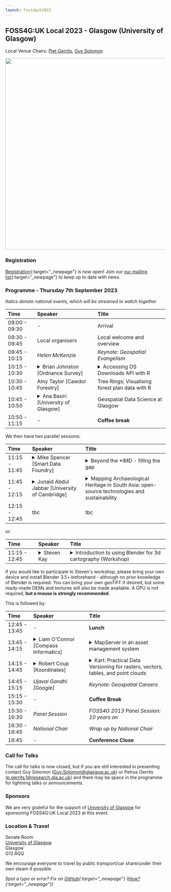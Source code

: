 ```yaml
---
layout: foss4guk2023
---
```


## FOSS4G:UK Local 2023 - Glasgow (University of Glasgow)

Local Venue Chairs: [Piet Gerrits](https://pgerrits.com/), [Guy Solomon](https://guy-sol.github.io/) 

<img src="images/uni-of-glasgow.jpg" width="600" align="middle">

### Registration

[Registration](https://www.eventbrite.co.uk/e/foss4g-uk-local-2023-tickets-663598610307){:target="_newpage"} is now open! Join our [our mailing list](https://lists.osgeo.org/mailman/listinfo/uk){:target="_newpage"} to keep up to date with news. 

### Programme - Thursday 7th September 2023

_Italics denote national events, which will be streamed to watch together_

Time | Speaker| Title
:-----|:-----|:-----
09:00 - 09:30|-|Arrival
09:30 - 09:45|Local organisers|Local welcome and overview
09:45 - 10:15|_Helen McKenzie_|_Keynote: Geospatial Evangelism_
10:15 - 10:30|<details closed><summary>Brian Johnston [Ordnance Survey]</summary>Brian is a technical consultant for Ordnance Survey supporting customers across the Scottish Public Sector.</details>|<details closed><summary>Accessing OS Downloads API with R</summary>The OS Downloads API is a service that lets you automate the discovery and download of OS OpenData and data packages. In doing so it improves the accessibility of OS data. In this session, we will show one of the ways of automating data access using R.</details>
10:30 - 10:45|Amy Taylor [Cawdor Forestry]|Tree Rings; Visualising forest plan data with R
10:45 - 10:50|<details closed><summary>Ana Basiri [University of Glasgow]</summary>Ana is Professor of Geospatial Data Science at the University of Glasgow, and works on developing (theoretical and applied) solutions to the challenges of 'new forms of data' such as missingness and biases.</details>|Geospatial Data Science at Glasgow
10:50 - 11:15|-|**Coffee break**

We then have two parallel sessions:

Time | Speaker| Title
:-----|:-----|:-----
11:15 - 11:45|<details closed><summary>Mike Spencer [Smart Data Foundry]</summary>Mike leads the research data science team at Smart Data Foundry and has a background in climate and the environment, economics and social science. His previous work has included agriculture, supply chains, rural economy, hydrology, digital skills and social services. He has a PhD from the University of Edinburgh in snow hydrology and a BSc in Environmental Science from Lancaster University. Mike is a fellow of the Royal Statistical Society, a member of the Society of Research Software Engineers and a convener of the EdinbR R user group.</details>|<details closed><summary>Beyond the *IMD - filling the gap</summary>The Index of Multiple Deprivation is an essential tool for policy making and service delivery. It's a critical benchmark that brings together disparate data sources including crime statistics, service access, health and financial data. However, the last time the SIMD (Scotland's IMD) was updated was in 2020. Since then we've had Brexit, COVID and Russia's invasion of Ukraine leading to a cost of living crisis. At Smart Data Foundry, we are working with NatWest Group data to develop a financial wellbeing index at a weekly timestep to provide up-to-date information to decision-makers and bridge the gap between *IMD updates. Come to this talk to hear about the privacy-preserving FOSS tools we're using to develop this new financial wellbeing index.</details>
11:45 - 12:15|<details closed><summary>Junaid Abdul Jabbar [University of Cambridge]</summary>Junaid is a Geoinformatics Engineer with a Bachelor’s degree (2015) from National University of Sciences & Technology, Pakistan and Master’s degree (2019) from Institute of Space Technology, Pakistan.</details>|<details closed><summary>Mapping Archaeological Heritage in South Asia: open-source technologies and sustainability</summary>Mapping Archaeological Heritage in South Asia (MAHSA) project aims at documenting the endangered archaeology and cultural heritage of the Indus River Basin. MAHSA project focuses on the use of open-source technologies such as QGIS, PostgreSQL, Open Data Kit, and Arches database platform for digitizing and recording data from various sources including legacy data, historic maps, remote sensing, and automated site detection methods. The use of low-cost open-source technologies accompanied with a series of training sessions for local stakeholders addresses the project’s goal of long-term sustainability of the data recording mechanism and the Arches database, which aspires to serve as the primary mapping resource and research repository for the archaeological and endangered cultural heritage of the region.</details>
12:15 - 12:45|tbc|tbc

or:

Time | Speaker| Title
:-----|:-----|:-----
11:15 - 12:45|<details closed><summary>Steven Kay</summary>Steven is a web developer by trade, but a cartographer at heart. Steven uses Blender and QGIS and other FOSS tools to create 3d maps and visualisations. You can see Steven's work on twitter and mastodon under @stevefaeembra</details>|<details closed><summary>Introduction to using Blender for 3d cartography (Workshop)</summary>A hands-on walkthrough of how to use Blender to create a 3d map.</details>

If you would like to participate in Steven's workshop, please bring your own device and install Blender 3.5+ beforehand - although no prior knowledge of Blender is required. You can bring your own geoTIFF if desired, but some ready-made DEMs and textures will also be made available. A GPU is not required, **but a mouse is strongly recommended**.

This is followed by:

Time | Speaker| Title
:-----|:-----|:-----
12:45 - 13:45|-|**Lunch**|
13:45 - 14:15|<details closed><summary>Liam O'Connor [Compass Informatics]</summary>Liam is a GIS developer with 13 years experience.</details>|<details closed><summary>MapServer in an asset management system</summary>Compass Informatics develops integrated spatial and information management services and solutions to assist government and commercial organisations across many sectors. MapServer plays a crucial part in one of our longest running projects, The Pavement Management System (PMS). This is a web-based mapping application designed for the management of roadway and active travel infrastructure maintenance in Ireland. It is developed for the Local Government Management Agency (LGMA) and utilised by all 31 Local Authorities in Ireland. This presentation will centre around how our WMS, WFS and OCI API endpoints are designed and built in backend (using libraries like mappyfile), as well as the myriad of ways in which these services are consumed by our end users.</details>|
14:15 - 14:45|<details closed><summary>Robert Coup [Koordinates]</summary>Robert is Co-founder and Head of Technology at Koordinates</details>|<details closed><summary>Kart: Practical Data Versioning for rasters, vectors, tables, and point clouds</summary>We’re drowning in data, but the geospatial world lags badly behind in versioning tools compared to our software counterparts. Kart (https://kartproject.org) is solving this with a practical open tool for versioning datasets, enabling you to work more efficiently and collaborate better.</details>|
14:45 - 15:15|_Ujaval Gandhi [Google]_|_Keynote: Geospatial Careers_
15:15 - 15:30|-|**Coffee Break**
15:30 - 16:30|_Panel Session_|_FOSS4G 2013 Panel Session: 10 years on_
16:30 - 16:45|_National Chair_|_Wrap up by National Chair_
16:45|-|**Conference Close**

### Call for Talks

The call for talks is now closed, but if you are still interested in presenting contact Guy Solomon (<Guy.Solomon@glasgow.ac.uk>) or 
Petrus Gerrits (<p.gerrits.1@research.gla.ac.uk>) and
there may be space in the programme for lightning talks or announcements.

### Sponsors

We are very grateful for the support of [University of Glasgow](https://www.gla.ac.uk/) for sponsoring FOSS4G:UK Local 2023 at this event. 


### Location & Travel

Senate Room<br>
[University of Glasgow](https://www.openstreetmap.org/way/26624925#map=17/55.87326/-4.28901)<br>
Glasgow<br>
G12 8QQ<br>

We encourage everyone to travel by public transport/car share/under their own steam if possible.


*Spot a typo or error? Fix on [GitHub](https://github.com/osgeouk/website/blob/gh-pages/foss4guklocal2023/glasgow.md){:target="_newpage"} ([How?](https://uk.osgeo.org/editing-on-github){:target="_newpage"})*
